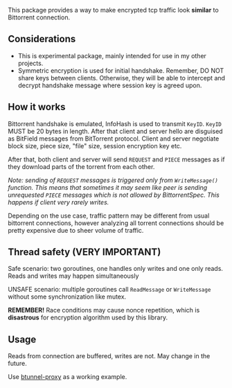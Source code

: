 This package provides a way to make encrypted tcp traffic look **similar** to Bittorrent connection.

## Considerations

+ This is experimental package, mainly intended for use in my other projects. 
+ Symmetric encryption is used for initial handshake. Remember, DO NOT share keys between clients.
  Otherwise, they will be able to intercept and decrypt handshake message where session key is agreed upon.

## How it works

Bittorrent handshake is emulated, InfoHash is used to transmit `KeyID`. `KeyID` MUST be 20 bytes in length. After that client and server hello are disguised as BitField messages
from BitTorrent protocol. Client and server negotiate block size, piece size, "file" size, session encryption key etc.

After that, both client and server will send `REQUEST` and `PIECE` messages as if they download parts of the torrent from each other.

*Note: sending of `REQUEST` messages is triggered only from `WriteMessage()` function. This means that sometimes it may seem like peer is sending unrequested `PIECE` messages
which is not allowed by BittorrentSpec. This happens if client very rarely writes.* 

Depending on the use case, traffic pattern may be different from usual bittorrent connections, 
however analyzing all torrent connections should be pretty expensive due to sheer volume of traffic.

## Thread safety (VERY IMPORTANT)

Safe scenario: two goroutines, one handles only writes and one only reads. Reads and writes may happen simultaneously

UNSAFE scenario: multiple goroutines call `ReadMessage` or `WriteMessage` without some synchronization like mutex.

**REMEMBER!** Race conditions may cause nonce repetition, which is **disastrous** for encryption algorithm used by this library.

## Usage
Reads from connection are buffered, writes are not. May change in the future.

Use [btunnel-proxy](https://github.com/CaptainDno/btunnel-proxy) as a  working example.
